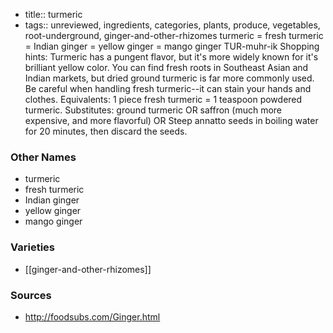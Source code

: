 - title:: turmeric
- tags:: unreviewed, ingredients, categories, plants, produce, vegetables, root-underground, ginger-and-other-rhizomes
turmeric = fresh turmeric = Indian ginger = yellow ginger = mango ginger TUR-muhr-ik Shopping hints: Turmeric has a pungent flavor, but it's more widely known for it's brilliant yellow color. You can find fresh roots in Southeast Asian and Indian markets, but dried ground turmeric is far more commonly used. Be careful when handling fresh turmeric--it can stain your hands and clothes. Equivalents: 1 piece fresh turmeric = 1 teaspoon powdered turmeric. Substitutes: ground turmeric OR saffron (much more expensive, and more flavorful) OR Steep annatto seeds in boiling water for 20 minutes, then discard the seeds.

### Other Names

* turmeric
* fresh turmeric
* Indian ginger
* yellow ginger
* mango ginger

### Varieties

* [[ginger-and-other-rhizomes]]

### Sources
* http://foodsubs.com/Ginger.html
